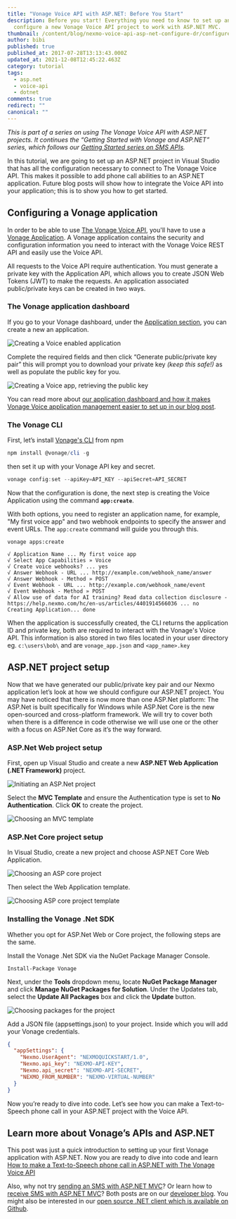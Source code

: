 ```yaml
---
title: "Vonage Voice API with ASP.NET: Before You Start"
description: Before you start! Everything you need to know to set up and
  configure a new Vonage Voice API project to work with ASP.NET MVC.
thumbnail: /content/blog/nexmo-voice-api-asp-net-configure-dr/configure-voice-asp-net.png
author: bibi
published: true
published_at: 2017-07-28T13:13:43.000Z
updated_at: 2021-12-08T12:45:22.463Z
category: tutorial
tags:
  - asp.net
  - voice-api
  - dotnet
comments: true
redirect: ""
canonical: ""
---
```

*This is part of a series on using The Vonage Voice API with ASP.NET projects. It continues the “Getting Started with Vonage and ASP.NET” series, which follows our [Getting Started series on SMS APIs](https://learn.vonage.com/blog/2017/03/23/send-sms-messages-asp-net-mvc-framework-dr/).*

In this tutorial, we are going to set up an ASP.NET project in Visual Studio that has all the configuration necessary to connect to The Vonage Voice API. This makes it possible to add phone call abilities to an ASP.NET application. Future blog posts will show how to integrate the Voice API into your application; this is to show you how to get started.

<sign-up number></sign-up>

## Configuring a Vonage application

In order to be able to use [The Vonage Voice API](https://developer.vonage.com/voice/voice-api/overview), you'll have to use a [Vonage Application](https://developer.vonage.com/application/overview).
A Vonage application contains the security and configuration information you need to interact with the Vonage Voice REST API and easily use the Voice API.

All requests to the Voice API require authentication. You must generate a private key with the Application API, which allows you to create JSON Web Tokens (JWT) to make the requests. An application associated public/private keys can be created in two ways.

### The Vonage application dashboard

If you go to your Vonage dashboard, under the [Application section](https://dashboard.nexmo.com/applications), you can create a new an application.

![Creating a Voice enabled application](/content/blog/vonage-voice-api-with-asp-net-before-you-start/create-voice-application.png)

Complete the required fields and then click “Generate public/private key pair” this will prompt you to download your private key *(keep this safe!)* as well as populate the public key for you.

![Creating a Voice app, retrieving the public key](/content/blog/vonage-voice-api-with-asp-net-before-you-start/create-voice-application-keys.png)

You can read more about [our application dashboard and how it makes Vonage Voice application management easier to set up in our blog post](https://learn.vonage.com/blog/2017/06/29/voice-application-management-easier/).

### The Vonage CLI

First, let’s install [Vonage's CLI](https://github.com/Vonage/vonage-cli) from npm

```powershell
npm install @vonage/cli -g 
```

then set it up with your Vonage API key and secret.

```powershell
vonage config:set --apiKey=API_KEY --apiSecret=API_SECRET
```

Now that the configuration is done, the next step is creating the Voice Application using the command **`app:create`**.

With both options, you need to register an application name, for example, "My first voice app" and two webhook endpoints to specify the answer and event URLs. The `app:create` command will guide you through this.

```
vonage apps:create 

√ Application Name ... My first voice app
√ Select App Capabilities » Voice
√ Create voice webhooks? ... yes
√ Answer Webhook - URL ... http://example.com/webhook_name/answer
√ Answer Webhook - Method » POST
√ Event Webhook - URL ... http://example.com/webhook_name/event
√ Event Webhook - Method » POST
√ Allow use of data for AI training? Read data collection disclosure - https://help.nexmo.com/hc/en-us/articles/4401914566036 ... no
Creating Application... done
```

When the application is successfully created, the CLI returns the application ID and private key, both are required to interact with the Vonage's Voice API. This information is also stored in two files located in your user directory eg. `c:\users\bob\` and are `vonage_app.json` and `<app_name>.key`

## ASP.NET project setup

Now that we have generated our public/private key pair and our Nexmo application let’s look at how we should configure our ASP.NET project. You may have noticed that there is now more than one ASP.Net platform: The ASP.Net is built specifically for Windows while ASP.Net Core is the new open-sourced and cross-platform framework. 
We will try to cover both when there is a difference in code otherwise we will use one or the other with a focus on ASP.Net Core as it’s the way forward. 

### ASP.Net Web project setup

First, open up Visual Studio and create a new **ASP.NET Web Application (.NET Framework)** project.

![Initiating an ASP.Net project](/content/blog/nexmo-voice-api-with-asp-net-before-you-start/asp-project.png)

Select the **MVC Template** and ensure the Authentication type is set to **No Authentication**. Click **OK** to create the project.

![Choosing an MVC template](/content/blog/nexmo-voice-api-with-asp-net-before-you-start/mvc-template.png)

### ASP.Net Core project setup

In Visual Studio, create a new project and choose ASP.NET Core Web Application.

![Choosing an ASP core project](/content/blog/nexmo-voice-api-with-asp-net-before-you-start/aspcore-project.png)

Then select the Web Application template.

![Choosing ASP core project template](/content/blog/nexmo-voice-api-with-asp-net-before-you-start/aspcore-project-template.png)

### Installing the Vonage .Net SDK

Whether you opt for ASP.Net Web or Core project, the following steps are the same. 

Install the Vonage .Net SDK via the NuGet Package Manager Console.

```
Install-Package Vonage
```

Next, under the **Tools** dropdown menu, locate **NuGet Package Manager** and click **Manage NuGet Packages for Solution**. Under the Updates tab, select the **Update All Packages** box and click the **Update** button.

![Choosing packages for the project](/content/blog/nexmo-voice-api-with-asp-net-before-you-start/packages-aspapp.png)

Add a JSON file (appsettings.json) to your project. Inside which you will add your Vonage credentials.

```json
{
  "appSettings": {
    "Nexmo.UserAgent": "NEXMOQUICKSTART/1.0",
    "Nexmo.api_key": "NEXMO-API-KEY",
    "Nexmo.api_secret": "NEXMO-API-SECRET",
    "NEXMO_FROM_NUMBER": "NEXMO-VIRTUAL-NUMBER"
  }
}
```

Now you’re ready to dive into code. Let’s see how you can make a Text-to-Speech phone call in your ASP.NET project with the Voice API.

## Learn more about Vonage’s APIs and ASP.NET

This post was just a quick introduction to setting up your first Vonage application with ASP.NET.
Now you are ready to dive into code and learn [How to make a Text-to-Speech phone call in ASP.NET with The Vonage Voice API](https://learn.vonage.com/blog/2017/07/28/text-to-speech-phone-call-dr) 

Also, why not try [sending an SMS with ASP.NET MVC](https://learn.vonage.com/blog/2017/03/23/send-sms-messages-asp-net-mvc-framework-dr/)? Or learn how to [receive SMS with ASP.NET MVC](https://learn.vonage.com/blog/2017/03/31/recieve-sms-messages-with-asp-net-mvc-framework-dr/)? Both posts are on our [developer blog](https://learn.vonage.com/blog/category/developers-2/). You might also be interested in our [open source .NET client which is available on Github](https://github.com/Nexmo/nexmo-dotnet).
